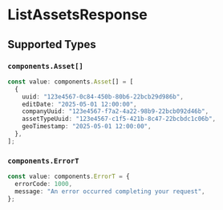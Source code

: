 # ListAssetsResponse


## Supported Types

### `components.Asset[]`

```typescript
const value: components.Asset[] = [
  {
    uuid: "123e4567-0c84-450b-80b6-22bcb29d986b",
    editDate: "2025-05-01 12:00:00",
    companyUuid: "123e4567-f7a2-4a22-98b9-22bcb092d46b",
    assetTypeUuid: "123e4567-c1f5-421b-8c47-22bcbdc1c06b",
    geoTimestamp: "2025-05-01 12:00:00",
  },
];
```

### `components.ErrorT`

```typescript
const value: components.ErrorT = {
  errorCode: 1000,
  message: "An error occurred completing your request",
};
```

